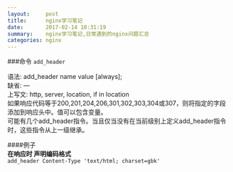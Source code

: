 ```yaml
---
layout:     post
title:      nginx学习笔记
date:       2017-02-14 10:31:19
summary:    nginx学习笔记,日常遇到的nginx问题汇总
categories: nginx 
---
```


###命令  ```add_header```  

语法:	add_header name value [always];  
缺省:	—  
上写文:	http, server, location, if in location  
如果响应代码等于200,201,204,206,301,302,303,304或307，则将指定的字段添加到响应头中。值可以包含变量。  
可能有几个add_header指令。当且仅当没有在当前级别上定义add_header指令时，这些指令从上一级继承。

####例子   
**在响应时 声明编码格式**  
```add_header Content-Type 'text/html; charset=gbk'```  
